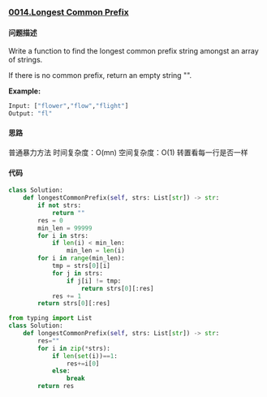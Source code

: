 ### [0014.Longest Common Prefix](https://leetcode-cn.com/problems/longest-common-prefix/)

#### 问题描述
Write a function to find the longest common prefix string amongst an array of strings.

If there is no common prefix, return an empty string "".

**Example:**
```python
Input: ["flower","flow","flight"]
Output: "fl"
```

#### 思路
普通暴力方法 时间复杂度：O(mn) 空间复杂度：O(1)
转置看每一行是否一样

#### 代码

```python
class Solution:
    def longestCommonPrefix(self, strs: List[str]) -> str:
        if not strs:
            return ""
        res = 0
        min_len = 99999
        for i in strs:
            if len(i) < min_len:
                min_len = len(i) 
        for i in range(min_len):
            tmp = strs[0][i]
            for j in strs:
                if j[i] != tmp: 
                    return strs[0][:res]
            res += 1
        return strs[0][:res]
```

```python
from typing import List
class Solution:
    def longestCommonPrefix(self, strs: List[str]) -> str:
        res=""
        for i in zip(*strs):
            if len(set(i))==1:
                res+=i[0]
            else:
                break 
        return res
```